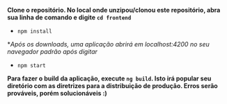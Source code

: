 **Clone o repositório. No local onde unzipou/clonou este repositório, abra sua linha de comando e digite `cd frontend`**
- `npm install`

**Após os downloads, uma aplicação abrirá em localhost:4200 no seu navegador padrão após digitar*
- `npm start`

**Para fazer o build da aplicação, execute `ng build`. Isto irá popular seu diretório com as diretrizes para a distribuição de produção. Erros serão prováveis, porém solucionáveis :)**
